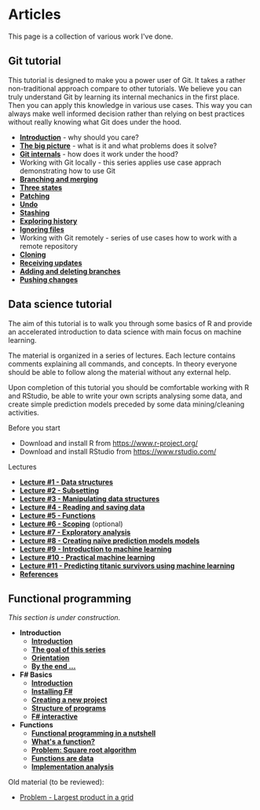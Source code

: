 # ArticlesThis page is a collection of various work I've done. ## Git tutorial This tutorial is designed to make you a power user of Git. It takes a rather non-traditional approach compare to other tutorials. We believe you can truly understand Git by learning its internal mechanics in the first place. Then you can apply this knowledge in various use cases. This way you can always make well informed decision rather than relying on best practices without really knowing what Git does under the hood.* [**Introduction**](texts/git_tutorial/introduction.md) - why should you care?* [**The big picture**](texts/git_tutorial/the_big_picture.md) - what is it and what problems does it solve?* [**Git internals**](texts/git_tutorial/git_internals.md) - how does it work under the hood?* Working with Git locally - this series applies use case apprach demonstrating how to use Git * [**Branching and merging**](texts/git_tutorial/working_locally_merging_strategies.md) * [**Three states**](texts/git_tutorial/working_locally_three_states.md) * [**Patching**](texts/git_tutorial/working_locally_patching.md) * [**Undo**](texts/git_tutorial/working_locally_undo.md) * [**Stashing**](texts/git_tutorial/working_locally_stashing.md) * [**Exploring history**](texts/git_tutorial/working_locally_exploring_history.md) * [**Ignoring files**](texts/git_tutorial/working_locally_gitignore.md)* Working with Git remotely - series of use cases how to work with a remote repository * [**Cloning**](texts/git_tutorial/working_remotely_cloning.md) * [**Receiving updates**](texts/git_tutorial/working_remotely_receiving_updates.md) * [**Adding and deleting branches**](texts/git_tutorial/working_remotely_adding_branches.md) * [**Pushing changes**](texts/git_tutorial/working_remotely_pushing_changes.md) ## Data science tutorial The aim of this tutorial is to walk you through some basics of R and provide an accelerated introduction to data science with main focus on machine learning. The material is organized in a series of lectures. Each lecture contains comments explaining all commands, and concepts. In theory everyone should be able to follow along the material without any external help.Upon completion of this tutorial you should be comfortable working with R and RStudio, be able to write your own scripts analysing some data, and create simple prediction models preceded by some data mining/cleaning activities.Before you start* Download and install R from https://www.r-project.org/* Download and install RStudio from https://www.rstudio.com/Lectures * [**Lecture #1 - Data structures**](texts/data_science/lecture_01_data_structures.md)* [**Lecture #2 - Subsetting**](texts/data_science/lecture_02_subsetting.md)* [**Lecture #3 - Manipulating data structures**](texts/data_science/lecture_03_manipulating_data_structures.md)* [**Lecture #4 - Reading and saving data**](texts/data_science/lecture_04_reading_and_saving_data.md)* [**Lecture #5 - Functions**](texts/data_science/lecture_04_reading_and_saving_data.md)* [**Lecture #6 - Scoping**](texts/data_science/lecture_06_scoping.md) (optional)* [**Lecture #7 - Exploratory analysis**](texts/data_science/lecture_07_exploratory_analysis.md)* [**Lecture #8 - Creating naïve prediction models models**](texts/data_science/lecture_08_creating_naive_prediction_models.md)* [**Lecture #9 - Introduction to machine learning**](texts/data_science/lecture_09_introduction_to_machine_learning.md)* [**Lecture #10 - Practical machine learning**](texts/data_science/lecture_10_practical_machine_learning.md)* [**Lecture #11 - Predicting titanic survivors using machine learning**](texts/data_science/lecture_11_predicting_titanic_survivors_using_machine_learning.md)* [**References**](texts/data_science/references.md)## Functional programming *This section is under construction.** **Introduction**  * [**Introduction**](texts/functional_programming/01_introduction.md)  * [**The goal of this series**](texts/functional_programming/02_goal_of_this_series.md)  * [**Orientation**](texts/functional_programming/03_orientation_to_this_series.md)  * [**By the end ...**](texts/functional_programming/04_by_the_end.md)* **F# Basics**  * [**Introduction**](texts/functional_programming/11_introduction.md)  * [**Installing F#**](texts/functional_programming/12_installing_fsharp.md)  * [**Creating a new project**](texts/functional_programming/13_creating_a_new_project.md)  * [**Structure of programs**](texts/functional_programming/14_structure_of_programs.md)  * [**F# interactive**](texts/functional_programming/15_fsharp_interactive.md)* **Functions**  * [**Functional programming in a nutshell**](texts/functional_programming/21_functional_programming_in_a_nutshell.md)  * [**What's a function?**](texts/functional_programming/22_whats_a_function.md)  * [**Problem: Square root algorithm**](texts/functional_programming/23_problem_sqrt_algorithm.md)  * [**Functions are data**](texts/functional_programming/24_functions_are_data.md)  * [**Implementation analysis**](texts/functional_programming/25_implementation_analysis.md)    Old material (to be reviewed):* [Problem - Largest product in a grid](texts/project_euler_problem_11.md)